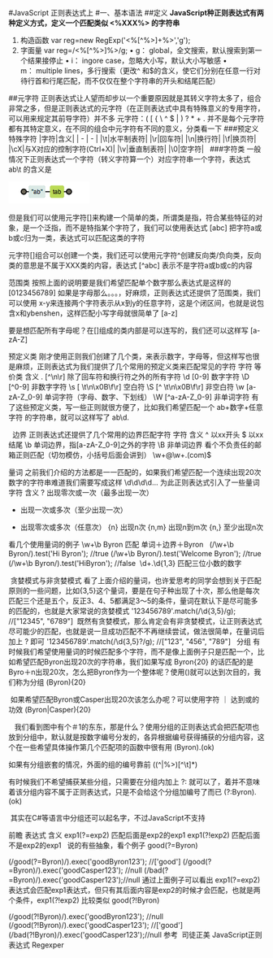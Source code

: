 ﻿#JavaScript 正则表达式上
#一、基本语法 
##定义
**JavaScript种正则表达式有两种定义方式，定义一个匹配类似 <%XXX%> 的字符串**
1. 构造函数
var reg=new RegExp('<%[^%>]+%>','g');
2. 字面量
var reg=/<%[^%>]%>/g;
• g： global，全文搜索，默认搜索到第一个结果接停止
• i： ingore case，忽略大小写，默认大小写敏感
• m： multiple lines，多行搜索（更改^ 和$的含义，使它们分别在任意一行对待行首和行尾匹配，而不仅仅在整个字符串的开头和结尾匹配）

##元字符
正则表达式让人望而却步以一个重要原因就是其转义字符太多了，组合非常之多，但是正则表达式的元字符（在正则表达式中具有特殊意义的专用字符，可以用来规定其前导字符）并不多
元字符：( [ { \ ^ $ | ) ? * + .
并不是每个元字符都有其特定意义，在不同的组合中元字符有不同的意义，分类看一下
###预定义特殊字符
|字符|含义|
| - | - |
|\t|水平制表符|
|\r|回车符|
|\n|换行符|
|\f|换页符|
|\cX|与X对应的控制字符(Ctrl+X)|
|\v|垂直制表符|
|\0|空字符|
 
###字符类
一般情况下正则表达式一个字符（转义字符算一个）对应字符串一个字符，表达式 ab\t 的含义是

![image](img/ab-ab.png)


但是我们可以使用元字符[]来构建一个简单的类，所谓类是指，符合某些特征的对象，是一个泛指，而不是特指某个字符了，我们可以使用表达式 [abc] 把字符a或b或c归为一类，表达式可以匹配这类的字符

元字符[]组合可以创建一个类，我们还可以使用元字符^创建反向类/负向类，反向类的意思是不属于XXX类的内容，表达式 [^abc] 表示不是字符a或b或c的内容


范围类
按照上面的说明要是我们希望匹配单个数字那么表达式是这样的
[0123456789]
如果是字母那么。。。，好麻烦，正则表达式还提供了范围类，我们可以使用 x-y来连接两个字符表示从x到y的任意字符，这是个闭区间，也就是说包含x和ybenshen，这样匹配小写字母就很简单了
[a-z]

要是想匹配所有字母呢？在[]组成的类内部是可以连写的，我们还可以这样写 [a-zA-Z]

预定义类
刚才使用正则我们创建了几个类，来表示数字，字母等，但这样写也很是麻烦，正则表达式为我们提供了几个常用的预定义类来匹配常见的字符
字符	等价类	含义
.	[^\n\r]	除了回车符和换行符之外的所有字符
\d	[0-9]	数字字符
\D	[^0-9]	非数字字符
\s	[ \t\n\x0B\f\r]	空白符
\S	[^ \t\n\x0B\f\r]	非空白符
\w	[a-zA-Z_0-9]	单词字符（字母、数字、下划线）
\W	[^a-zA-Z_0-9]	非单词字符
有了这些预定义类，写一些正则就很方便了，比如我们希望匹配一个 ab+数字+任意字符 的字符串，就可以这样写了 ab\d.

 
边界
正则表达式还提供了几个常用的边界匹配字符
字符	含义
^	以xx开头
$	以xx结尾
\b	单词边界，指[a-zA-Z_0-9]之外的字符
\B	非单词边界
看个不负责任的邮箱正则匹配（切勿模仿，小括号后面会讲到） \w+@\w+\.(com)$


量词
之前我们介绍的方法都是一一匹配的，如果我们希望匹配一个连续出现20次数字的字符串难道我们需要写成这样
\d\d\d\d...
为此正则表达式引入了一些量词
字符	含义
?	出现零次或一次（最多出现一次）
+	出现一次或多次（至少出现一次）
*	出现零次或多次（任意次）
{n}	出现n次
{n,m}	出现n到m次
{n,}	至少出现n次

看几个使用量词的例子
\w+\b Byron 匹配 单词＋边界＋Byron
 
(/\w+\b Byron/).test('Hi Byron'); //true
(/\w+\b Byron/).test('Welcome Byron'); //true
(/\w+\b Byron/).test('HiByron'); //false
 \d+\.\d{1,3} 匹配三位小数的数字

 贪婪模式与非贪婪模式
看了上面介绍的量词，也许爱思考的同学会想到关于匹配原则的一些问题，比如{3,5}这个量词，要是在句子种出现了十次，那么他是每次匹配三个还是五个，反正3、4、5都满足3～5的条件，量词在默认下是尽可能多的匹配的，也就是大家常说的贪婪模式
'123456789'.match(/\d{3,5}/g); //["12345", "6789"] 
 既然有贪婪模式，那么肯定会有非贪婪模式，让正则表达式尽可能少的匹配，也就是说一旦成功匹配不不再继续尝试，做法很简单，在量词后加上 ? 即可
'123456789'.match(/\d{3,5}?/g); //["123", "456", "789"]
 
分组
有时候我们希望使用量词的时候匹配多个字符，而不是像上面例子只是匹配一个，比如希望匹配Byron出现20次的字符串，我们如果写成 Byron{20} 的话匹配的是Byro＋n出现20次，怎么把Byron作为一个整体呢？使用()就可以达到次目的，我们称为分组
(Byron){20}
 

 如果希望匹配Byron或Casper出现20次该怎么办呢？可以使用字符 ｜ 达到或的功效
(Byron|Casper){20}


 
 我们看到图中有个＃1的东东，那是什么？使用分组的正则表达式会把匹配项也放到分组中，默认就是按数字编号分发的，各异根据编号获得捕获的分组内容，这个在一些希望具体操作第几个匹配项的函数中很有用
(Byron).(ok)
 

如果有分组嵌套的情况，外面的组的编号靠前
((^|%>)[^\t]*)
 

有时候我们不希望捕获某些分组，只需要在分组内加上 ?: 就可以了，着并不意味着该分组内容不属于正则表达式，只是不会给这个分组加编号了而已
(?:Byron).(ok)
 

 其实在C#等语言中分组还可以起名字，不过JavaScript不支持

前瞻
表达式	含义
exp1(?=exp2)	匹配后面是exp2的exp1
exp1(?!exp2)	匹配后面不是exp2的exp1
 
说的有些抽象，看个例子 good(?=Byron)

(/good(?=Byron)/).exec('goodByron123'); //['good']
(/good(?=Byron)/).exec('goodCasper123'); //null
(/bad(?=Byron)/).exec('goodCasper123');//null
通过上面例子可以看出 exp1(?=exp2) 表达式会匹配exp1表达式，但只有其后面内容是exp2的时候才会匹配，也就是两个条件，exp1(?!exp2) 比较类似
good(?!Byron)

(/good(?!Byron)/).exec('goodByron123'); //null
(/good(?!Byron)/).exec('goodCasper123'); //['good']
(/bad(?!Byron)/).exec('goodCasper123');//null
参考 
司徒正美 JavaScript正则表达式
Regexper


